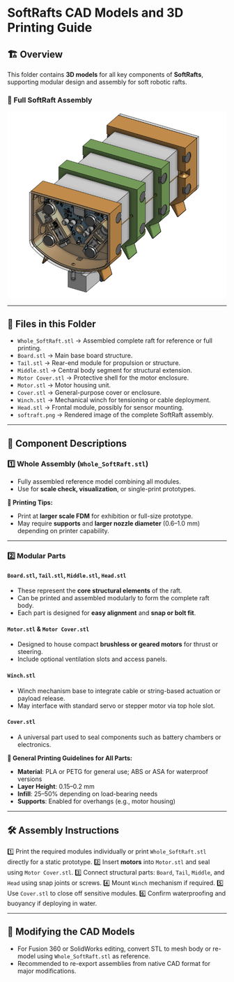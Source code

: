 # **SoftRafts CAD Models and 3D Printing Guide**

## 🏗️ Overview

This folder contains **3D models** for all key components of **SoftRafts**, supporting modular design and assembly for soft robotic rafts.

### **🔹 Full SoftRaft Assembly**

![SoftRaft Full Assembly](softraft.png)

---

## 📂 Files in this Folder

* `Whole_SoftRaft.stl` → Assembled complete raft for reference or full printing.
* `Board.stl` → Main base board structure.
* `Tail.stl` → Rear-end module for propulsion or structure.
* `Middle.stl` → Central body segment for structural extension.
* `Motor Cover.stl` → Protective shell for the motor enclosure.
* `Motor.stl` → Motor housing unit.
* `Cover.stl` → General-purpose cover or enclosure.
* `Winch.stl` → Mechanical winch for tensioning or cable deployment.
* `Head.stl` → Frontal module, possibly for sensor mounting.
* `softraft.png` → Rendered image of the complete SoftRaft assembly.

---

## 🔩 **Component Descriptions**

### **1️⃣ Whole Assembly (`Whole_SoftRaft.stl`)**

* Fully assembled reference model combining all modules.
* Use for **scale check, visualization**, or single-print prototypes.

**🔧 Printing Tips:**

* Print at **larger scale FDM** for exhibition or full-size prototype.
* May require **supports** and **larger nozzle diameter** (0.6–1.0 mm) depending on printer capability.

---

### **2️⃣ Modular Parts**

#### `Board.stl`, `Tail.stl`, `Middle.stl`, `Head.stl`

* These represent the **core structural elements** of the raft.
* Can be printed and assembled modularly to form the complete raft body.
* Each part is designed for **easy alignment** and **snap or bolt fit**.

#### `Motor.stl` & `Motor Cover.stl`

* Designed to house compact **brushless or geared motors** for thrust or steering.
* Include optional ventilation slots and access panels.

#### `Winch.stl`

* Winch mechanism base to integrate cable or string-based actuation or payload release.
* May interface with standard servo or stepper motor via top hole slot.

#### `Cover.stl`

* A universal part used to seal components such as battery chambers or electronics.

**🔧 General Printing Guidelines for All Parts:**

* **Material**: PLA or PETG for general use; ABS or ASA for waterproof versions
* **Layer Height**: 0.15–0.2 mm
* **Infill**: 25–50% depending on load-bearing needs
* **Supports**: Enabled for overhangs (e.g., motor housing)

---

## 🛠️ **Assembly Instructions**

1️⃣ Print the required modules individually or print `Whole_SoftRaft.stl` directly for a static prototype.
2️⃣ Insert **motors** into `Motor.stl` and seal using `Motor Cover.stl`.
3️⃣ Connect structural parts: `Board`, `Tail`, `Middle`, and `Head` using snap joints or screws.
4️⃣ Mount `Winch` mechanism if required.
5️⃣ Use `Cover.stl` to close off sensitive modules.
6️⃣ Confirm waterproofing and buoyancy if deploying in water.

---

## 🔧 **Modifying the CAD Models**

* For Fusion 360 or SolidWorks editing, convert STL to mesh body or re-model using `Whole_SoftRaft.stl` as reference.
* Recommended to re-export assemblies from native CAD format for major modifications.

